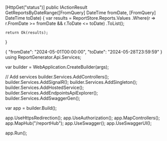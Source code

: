 
[HttpGet("status")]
public IActionResult GetReportsByDateRange([FromQuery] DateTime fromDate, [FromQuery] DateTime toDate)
{
    var results = ReportStore.Reports.Values
        .Where(r => r.FromDate >= fromDate && r.ToDate <= toDate)
        .ToList();

    return Ok(results);
}




{
  "fromDate": "2024-05-01T00:00:00",
  "toDate": "2024-05-28T23:59:59"
}
using ReportGenerator.Api.Services;

var builder = WebApplication.CreateBuilder(args);

// Add services
builder.Services.AddControllers();
builder.Services.AddSignalR();
builder.Services.AddSingleton<ReportQueueSender>();
builder.Services.AddHostedService<ReportQueueProcessor>();
builder.Services.AddEndpointsApiExplorer();
builder.Services.AddSwaggerGen();

var app = builder.Build();

app.UseHttpsRedirection();
app.UseAuthorization();
app.MapControllers();
app.MapHub<ReportHub>("/reportHub");
app.UseSwagger();
app.UseSwaggerUI();

app.Run();
